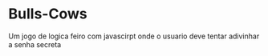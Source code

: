 # Bulls-Cows
Um jogo de logica feiro com javascirpt onde o usuario deve tentar adivinhar a senha secreta 
